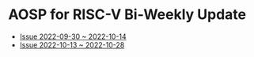 # AOSP for RISC-V Bi-Weekly Update 

- [Issue 2022-09-30 ~ 2022-10-14](./android-review/aosp-riscv-2022-10-14.html)
- [Issue 2022-10-13 ~ 2022-10-28](./android-review/aosp-riscv-2022-10-28.html)
